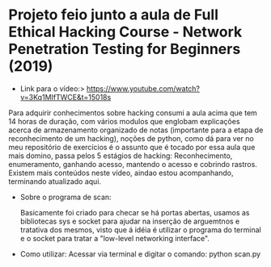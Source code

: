 # Projeto feio junto a aula de Full Ethical Hacking Course - Network Penetration Testing for Beginners (2019)

* Link para o vídeo:> https://www.youtube.com/watch?v=3Kq1MIfTWCE&t=15018s

Para adquirir conhecimentos sobre hacking consumi a aula acima que tem 14 horas de duração, com vários modulos que englobam explicações acerca de armazenamento organizado de notas (importante para a etapa de reconhecimento de um hacking), noções de python, como dá para ver no meu repositório de exercícios é o assunto que é tocado por essa aula que mais domino, passa pelos 5 estágios de hacking: Reconhecimento, enumeramento, ganhando acesso, mantendo o acesso e cobrindo rastros. Existem mais conteúdos neste vídeo, aindao estou acompanhando, terminando atualizado aqui.

* Sobre o programa de scan:

    Basicamente foi criado para checar se há portas abertas, usamos as bibliotecas sys e socket para ajudar na inserção de arguemtnos e tratativa dos mesmos, visto que á idéia é utilizar o programa do terminal e o socket para tratar a "low-level networking interface".

* Como utilizar:
    Acessar via terminal e digitar o comando: python scan.py <IP>
